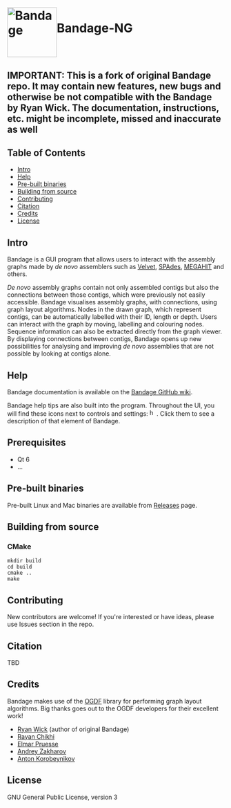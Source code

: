 # <img src="http://rrwick.github.io/Bandage/images/logo.png" alt="Bandage" width="115" height="115" align="middle">Bandage-NG

## IMPORTANT: This is a fork of original Bandage repo. It may contain new features, new bugs and otherwise be not compatible with the Bandage by Ryan Wick. The documentation, instructions, etc. might be incomplete, missed and inaccurate as well

## Table of Contents

* [Intro](https://github.com/asl/Bandage#intro)
* [Help](https://github.com/asl/Bandage#help)
* [Pre-built binaries](https://github.com/asl/Bandage#pre-built-binaries)
* [Building from source](https://github.com/asl/Bandage#building-from-source)
* [Contributing](https://github.com/asl/Bandage#contributing)
* [Citation](https://github.com/asl/Bandage#citation)
* [Credits](https://github.com/asl/Bandage#credits)
* [License](https://github.com/asl/Bandage#license)


## Intro

Bandage is a GUI program that allows users to interact with the assembly graphs made by *de novo* assemblers such as <a href="https://www.ebi.ac.uk/~zerbino/velvet/" target="_blank">Velvet</a>, <a href="http://cab.spbu.ru/software/spades" target="_blank">SPAdes</a>, <a href="https://github.com/voutcn/megahit" target="_blank">MEGAHIT</a> and others.

*De novo* assembly graphs contain not only assembled contigs but also the connections between those contigs, which were previously not easily accessible. Bandage visualises assembly graphs, with connections, using graph layout algorithms. Nodes in the drawn graph, which represent contigs, can be automatically labelled with their ID, length or depth. Users can interact with the graph by moving, labelling and colouring nodes. Sequence information can also be extracted directly from the graph viewer. By displaying connections between contigs, Bandage opens up new possibilities for analysing and improving *de novo* assemblies that are not possible by looking at contigs alone.

## Help

Bandage documentation is available on the <a href="https://github.com/asl/Bandage/wiki" target="_blank">Bandage GitHub wiki</a>.

Bandage help tips are also built into the program. Throughout the UI, you will find these icons next to controls and settings: <img src="http://rrwick.github.io/Bandage/images/helptext.png" alt="help text icon" width="16" height="16">. Click them to see a description of that element of Bandage.

## Prerequisites
  * Qt 6
  * ...

## Pre-built binaries

Pre-built Linux and Mac binaries are available from [Releases](https://github.com/asl/Bandage/releases) page.

## Building from source

### CMake
```shell
mkdir build
cd build
cmake ..
make
```

## Contributing

New contributors are welcome! If you're interested or have ideas, please use Issues section in the repo.


## Citation

TBD


## Credits

Bandage makes use of the <a href="http://www.ogdf.net/" target="_blank">OGDF</a> library for performing graph layout algorithms. Big thanks goes out to the OGDF developers for their excellent work!

* <a href="https://github.com/rrwick" target="_blank">Ryan Wick</a> (author of original Bandage)
* <a href="https://github.com/rchikhi" target="_blank">Rayan Chikhi</a>
* <a href="https://github.com/epruesse" target="_blank">Elmar Pruesse</a>
* <a href="https://github.com/wafemand" target="_blank">Andrey Zakharov</a>
* <a href="https://github.com/asl" target="_blank">Anton Korobeynikov</a>

## License

GNU General Public License, version 3

